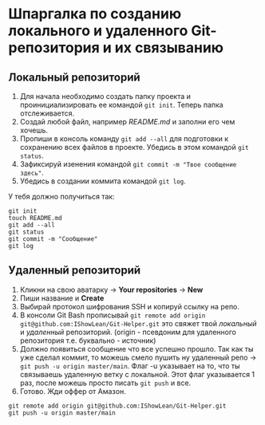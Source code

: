 # Шпаргалка по созданию локального и удаленного Git-репозитория и их связыванию
## Локальный репозиторий
1. Для начала необходимо создать папку проекта и проинициализировать ее командой `git init`. Теперь папка отслеживается.
2. Создай любой файл, например _README.md_ и заполни его чем хочешь.
3. Пропиши в консоль команду `git add --all` для подготовки к сохранению всех файлов в проекте. Убедись в этом командой `git status`.
4. Зафиксируй изенения командой `git commit -m "Твое сообщение здесь"`.
5. Убедись в создании коммита командой `git log`.

У тебя должно получиться так:
```
git init
touch README.md
git add --all
git status
git commit -m "Сообщение"
git log
```

## Удаленный репозиторий
1. Кликни на свою аватарку -> **Your repositories** -> **New**
2. Пиши название и **Create**
3. Выбирай протокол шифрования SSH и копируй ссылку на репо.
4. В консоли Git Bash прописывай `git remote add origin git@github.com:IShowLean/Git-Helper.git` это свяжет твой _локальный_ и _удаленный_ репозиторий. (origin - псевдоним для удаленного репозитория т.е. буквально - источник)
5. Должно появиться сообщение что все успешно прошло. Так как ты уже сделал коммит, то можешь смело пушить ну удаленный репо -> `git push -u origin master/main`.
Флаг -u указывает на то, что ты связываешь удаленную ветку с локальной. Этот флаг указывается 1 раз, после можешь просто писать `git push` и все.
6. Готово. Жди оффер от Амазон.

```
git remote add origin git@github.com:IShowLean/Git-Helper.git
git push -u origin master/main
```
